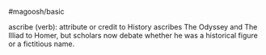 #magoosh/basic

ascribe (verb): attribute or credit to 
History ascribes The Odyssey and The Illiad to Homer, but scholars now debate whether he was a 
historical figure or a fictitious name. 

